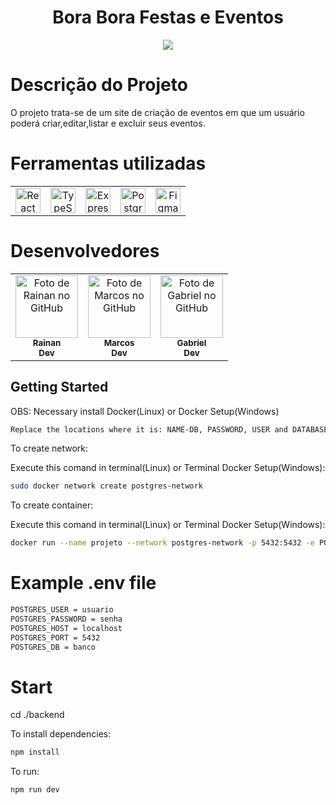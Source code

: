 
<h1 align="center">Bora Bora Festas e Eventos</h1>

<p align="center">
    <img src="https://encrypted-tbn0.gstatic.com/images?q=tbn:ANd9GcS8a2crcTaoNBsVCrTBbDQzFbFVmOfsQmht9w&s"/>
</p>

# Descrição do Projeto

<p>O projeto trata-se de um site de criação de eventos em que um usuário poderá criar,editar,listar e excluir seus eventos. 

# Ferramentas utilizadas

<table>
    <tr>
        <td align="center">
            <a href="https://react.dev/" target="_blank"> <img src="https://cdn-icons-png.flaticon.com/512/1126/1126012.png" alt="React" width="40" height="40"/> </a>
        </td>
           <td align="center">
            <a href="https://www.typescriptlang.org/" target="_blank"> <img src="https://static-00.iconduck.com/assets.00/typescript-icon-icon-1024x1024-vh3pfez8.png" alt="TypeScript" width="40" height="40"/> </a>
        </td>
           <td align="center">
            <a href="https://expressjs.com/pt-br/" target="_blank"> <img src="https://adware-technologies.s3.amazonaws.com/uploads/technology/thumbnail/20/express-js.png" alt="Express" height="40"/> </a>
        </td>
        <td align="center">
            <a href="https://www.postgresql.org/" target="_blank"> <img src="https://upload.wikimedia.org/wikipedia/commons/thumb/2/29/Postgresql_elephant.svg/993px-Postgresql_elephant.svg.png" alt="Postgresql" width="40" height="40"/> </a> 
        </td>
         <td align="center">
            <a href="https://www.figma.com/" target="_blank"> <img src="https://cdn-icons-png.flaticon.com/512/5968/5968705.png" alt="Figma" width="40" height="40"/> </a> 
        </td>
    </tr>
</table>

# Desenvolvedores

<table>
    <tr>
        <td align="center">
            <a href="https://github.com/RainanJorge">
                <img src="https://avatars.githubusercontent.com/u/131698631?v=4" width="100px;" alt="Foto de Rainan no GitHub"/><br>
                <sub>
                    <b>Rainan</b>
                    </br>
                    <b>Dev</b>
                </sub>
            </a>
        </td>
        <td align="center">
            <a href="https://github.com/MarcoslViana">
                <img src="https://avatars.githubusercontent.com/u/122543368?v=4" width="100px;" alt="Foto de Marcos no GitHub"/><br>
                <sub>
                    <b>Marcos</b>
                    </br>
                    <b>Dev</b>
                </sub>
            </a>
        </td>
        <td align="center">
            <a href="https://github.com/GabrielSilva15">
                <img src="https://avatars.githubusercontent.com/u/113948429?v=4" width="100px;" alt="Foto de Gabriel no GitHub"/><br>
                <sub>
                    <b>Gabriel</b>
                    </br>
                    <b>Dev</b>
                </sub>
            </a>
        </td>
</table>

## Getting Started

OBS: Necessary install Docker(Linux) or Docker Setup(Windows)

```bash
Replace the locations where it is: NAME-DB, PASSWORD, USER and DATABASE with the values ​​defined in your .env file
```

To create network:

Execute this comand in terminal(Linux) or Terminal Docker Setup(Windows):

```bash
sudo docker network create postgres-network 
```

To create container:

Execute this comand in terminal(Linux) or Terminal Docker Setup(Windows):


```bash
docker run --name projeto --network postgres-network -p 5432:5432 -e POSTGRES_PASSWORD= POSTGRES_PASSWORD -e POSTGRES_USER= POSTGRES_USER -e POSTGRES_DB= POSTGRES_DB -d postgis/postgis
```

# Example .env file

```bash
POSTGRES_USER = usuario
POSTGRES_PASSWORD = senha
POSTGRES_HOST = localhost
POSTGRES_PORT = 5432
POSTGRES_DB = banco
```

# Start
cd ./backend

To install dependencies:

```bash
npm install
```

To run:

```bash
npm run dev
```
